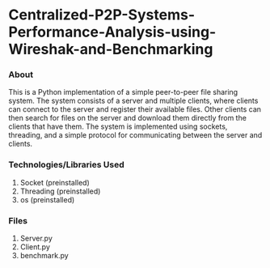 # Centralized-P2P-Systems-Performance-Analysis-using-Wireshak-and-Benchmarking
### About
This is a Python implementation of a simple peer-to-peer file sharing system. The system consists of a server and multiple clients, where clients can connect to the server and register their available files. Other clients can then search for files on the server and download them directly from the clients that have them. The system is implemented using sockets, threading, and a simple protocol for communicating between the server and clients.

### Technologies/Libraries Used

 1. Socket (preinstalled)
 2. Threading (preinstalled)
 3. os  (preinstalled)

### Files

 1. Server.py
 2. Client.py
 3. benchmark.py
